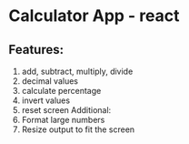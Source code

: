 # Calculator App - react

## Features: 
1. add, subtract, multiply, divide
2. decimal values
3. calculate percentage
4. invert values
5. reset screen
Additional: 
6. Format large numbers
7. Resize output to fit the screen



